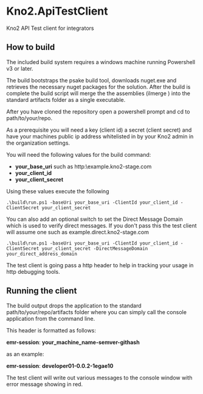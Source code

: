 # Kno2.ApiTestClient
Kno2 API Test client for integrators

## How to build ##
The included build system requires a windows machine running Powershell v3 or
later.

The build bootstraps the psake build tool, downloads nuget.exe and retrieves the
necessary nuget packages for the solution.  After the build is complete the build
script will merge the the assemblies (ilmerge ) into the standard artifacts
folder as a single executable.

After you have cloned the repository open a powershell prompt and cd to path/to/your/repo.

As a prerequisite you will need a key (client id) a secret (client 
secret) and have your machines public ip address whitelisted in by your Kno2 admin in the organization settings.

You will need the following values for the build command:

- **your\_base\_uri** such as http:\\example.kno2-stage.com
- **your\_client\_id**
- **your\_client\_secret**

Using these values execute the following

    .\build\run.ps1 -baseUri your_base_uri -ClientId your_client_id -ClientSecret your_client_secret

You can also add an optional switch to set the Direct Message Domain which is used to verify direct messages.  If you don't pass this the test client will assume one such as example.direct.kno2-stage.com

    .\build\run.ps1 -baseUri your_base_uri -ClientId your_client_id -ClientSecret your_client_secret -DirectMessageDomain your_direct_address_domain

The test client is going pass a http header to help in tracking your usage in http debugging tools.


## Running the client ##

The build output drops the application to the standard path/to/your/repo/artifacts folder where you can simply call the console application from the command line.


This header is formatted as follows:

**emr-session**: **your\_machine\_name\-semver\-githash**

as an example:

**emr-session**: **developer01-0.0.2-1egae10**

The test client will write out various messages to the console window with error message showing in red.

